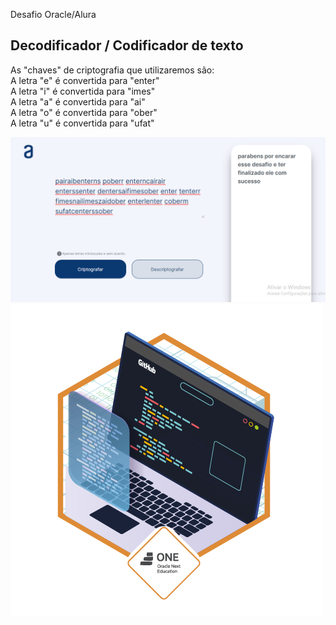 Desafio Oracle/Alura

## Decodificador / Codificador de texto

<p>As "chaves" de criptografia que utilizaremos são:<br>
A letra "e" é convertida para "enter"<br>
A letra "i" é convertida para "imes"<br>
A letra "a" é convertida para "ai"<br>
A letra "o" é convertida para "ober"<br>
A letra "u" é convertida para "ufat"<br></p>

<img src="decode.png">

<img src="prancheta 3.png">
